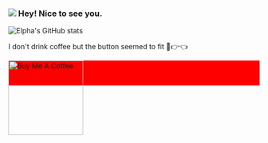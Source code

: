 ### <img src="https://emojis.slackmojis.com/emojis/images/1536351075/4594/blob-wave.gif" /> Hey! Nice to see you.

![Elpha's GitHub stats](https://github-readme-stats.vercel.app/api?username=elphax&show_icons=true&theme=react&count_private=true&hide_border=false&border_radius=35&custom_title=Elpha%20kinda%20uses%20Github)
<!--

Here are some ideas to get you started:

- 🔭 I’m currently working on ...
- 🌱 I’m currently learning ...
- 👯 I’m looking to collaborate on ...
- 🤔 I’m looking for help with ...
- 💬 Ask me about ...
- 📫 How to reach me: ...
- 😄 Pronouns: ...
- ⚡ Fun fact: ...

-->
I don't drink coffee but the button seemed to fit 🥺👉👈
<div style="display:block; height:50px; width:100%; background:red">
<a href="https://www.buymeacoffee.com/elpha" target="_blank"><img src="https://cdn.buymeacoffee.com/buttons/v2/default-red.png" alt="Buy Me A Coffee" width="150" ></a>
</div>
